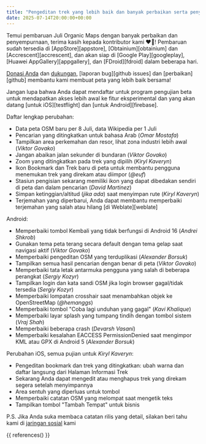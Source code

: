 ```yaml
---
title: "Pengeditan trek yang lebih baik dan banyak perbaikan serta penyempurnaan di pembaruan Organic Maps Juli 2025"
date: 2025-07-14T20:00:00+00:00
---
```


Temui pembaruan Juli Organic Maps dengan banyak perbaikan dan penyempurnaan, terima kasih kepada kontributor kami ❤️💪! Pembaruan sudah tersedia di [AppStore][appstore], [Obtainium][obtainium] dan [Accrescent][accrescent], dan akan siap di [Google Play][googleplay], [Huawei AppGallery][appgallery], dan [FDroid][fdroid] dalam beberapa hari.

[Donasi Anda](@/donate/index.id.md) dan [dukungan](@/contribute/index.id.md), [laporan bug][github issues] dan [perbaikan][github] membantu kami membuat peta yang lebih baik bersama!

Jangan lupa bahwa Anda dapat mendaftar untuk program pengujian beta untuk mendapatkan akses lebih awal ke fitur eksperimental dan yang akan datang [untuk iOS][testflight] dan [untuk Android][firebase].

Daftar lengkap perubahan:
- Data peta OSM baru per 8 Juli, data Wikipedia per 1 Juli
- Pencarian yang ditingkatkan untuk bahasa Arab (_Omar Mostafa_)
- Tampilkan area perkemahan dan resor, lihat zona industri lebih awal (_Viktor Govako_)
- Jangan abaikan jalan sekunder di bundaran (_Viktor Govako_)
- Zoom yang ditingkatkan pada trek yang dipilih (_Kiryl Kaveryn_)
- Ikon Bookmark dan Trek baru di peta untuk membantu pengguna menemukan trek yang direkam atau diimpor (_@euf_)
- Stasiun pengisian sekarang memiliki ikon yang dapat dibedakan sendiri di peta dan dalam pencarian (_David Martinez_)
- Simpan ketinggian/altitud (_jika ada_) saat menyimpan rute (_Kiryl Kaveryn_)
- Terjemahan yang diperbarui, Anda dapat membantu memperbaiki terjemahan yang salah atau hilang [di Weblate][weblate]

Android:
- Memperbaiki tombol Kembali yang tidak berfungsi di Android 16 (_Andrei Shkrob_)
- Gunakan tema peta terang secara default dengan tema gelap saat navigasi aktif (_Viktor Govako_)
- Memperbaiki pengeditan OSM yang terduplikasi (_Alexander Borsuk_)
- Tampilkan semua hasil pencarian dengan benar di peta (_Viktor Govako_)
- Memperbaiki tata letak antarmuka pengguna yang salah di beberapa perangkat (_Sergiy Kozyr_)
- Tampilkan login dan kata sandi OSM jika login browser gagal/tidak tersedia (_Sergiy Kozyr_)
- Memperbaiki lompatan crosshair saat menambahkan objek ke OpenStreetMap (_@hemanggs_)
- Memperbaiki tombol "Coba lagi unduhan yang gagal" (_Kavi Khalique_)
- Memperbaiki layar splash yang tumpang tindih dengan tombol sistem (_Vraj Shah_)
- Memperbaiki beberapa crash (_Devarsh Vasani_)
- Memperbaiki kesalahan EACCESS PermissionDenied saat mengimpor KML atau GPX di Android 5 (_Alexander Borsuk_)

Perubahan iOS, semua pujian untuk _Kiryl Kaveryn_:
- Pengeditan bookmark dan trek yang ditingkatkan: ubah warna dan daftar langsung dari Halaman Informasi Trek
- Sekarang Anda dapat mengedit atau menghapus trek yang direkam segera setelah menyimpannya
- Area sentuh yang diperluas untuk tombol
- Memperbaiki catatan OSM yang melompat saat mengetik teks
- Tampilkan tombol "Tambah Tempat" untuk bisnis

P.S. Jika Anda suka membaca catatan rilis yang detail, silakan beri tahu kami di [jaringan sosial](/#community) kami

{{ references() }}

